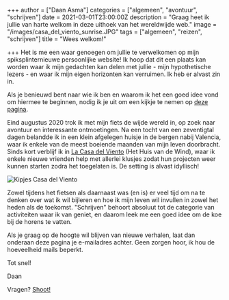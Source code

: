 +++
author = ["Daan Asma"]
categories = ["algemeen", "avontuur", "schrijven"]
date = 2021-03-01T23:00:00Z
description = "Graag heet ik jullie van harte welkom in deze uithoek van het wereldwijde web."
image = "/images/casa_del_viento_sunrise.JPG"
tags = ["algemeen", "reizen", "schrijven"]
title = "Wees welkom!"

+++
Het is me een waar genoegen om jullie te verwelkomen op mijn spiksplinternieuwe persoonlijke website! Ik hoop dat dit een plaats kan worden waar ik mijn gedachten kan delen met jullie - mijn hypothetische lezers - en waar ik mijn eigen horizonten kan verruimen. Ik heb er alvast zin in.

Als je benieuwd bent naar wie ik ben en waarom ik het een goed idee vond om hiermee te beginnen, nodig ik je uit om een kijkje te nemen op [deze pagina](/about "Achtergrond").

Eind augustus 2020 trok ik met mijn fiets de wijde wereld in, op zoek naar avontuur en interessante ontmoetingen. Na een tocht van een zeventigtal dagen belandde ik in een klein afgelegen huisje in de bergen nabij Valencia, waar ik enkele van de meest boeiende maanden van mijn leven doorbracht. Sinds kort verblijf ik in [La Casa del Viento](https://www.lacasadelviento.net/ "La Casa del Viento") (Het Huis van de Wind), waar ik enkele nieuwe vrienden help met allerlei klusjes zodat hun projecten weer kunnen starten zodra het toegelaten is. De setting is alvast idyllisch!

![Kipjes Casa del Viento](/images/casa_del_viento_kipjes_deur.jpg "Kipjes Casa del Viento")

Zowel tijdens het fietsen als daarnaast was (en is) er veel tijd om na te denken over wat ik wil bijleren en hoe ik mijn leven wil invullen in zowel het heden als de toekomst. "Schrijven" behoort absoluut tot de categorie van activiteiten waar ik van geniet, en daarom leek me een goed idee om de koe bij de horens te vatten.

Als je graag op de hoogte wil blijven van nieuwe verhalen, laat dan onderaan deze pagina je e-mailadres achter. Geen zorgen hoor, ik hou de hoeveelheid mails beperkt.

Tot snel!

Daan

Vragen? [Shoot!](/contact "Contact")